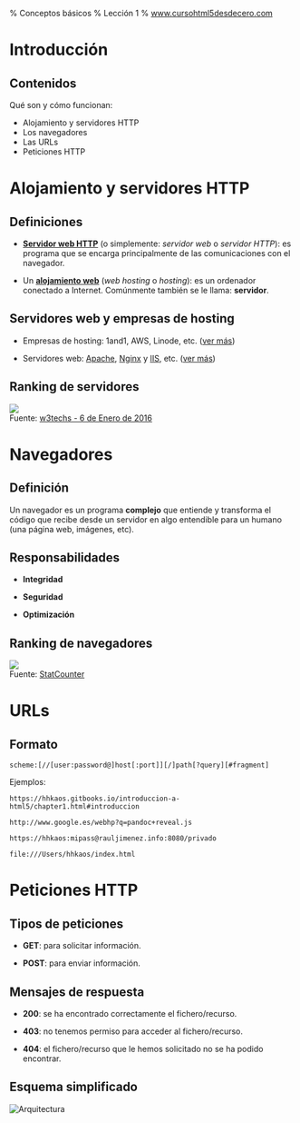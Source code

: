 % Conceptos básicos
% Lección 1
% www.cursohtml5desdecero.com

# Introducción

## Contenidos

Qué son y cómo funcionan:

* Alojamiento y servidores HTTP
* Los navegadores
* Las URLs
* Peticiones HTTP

# Alojamiento y servidores HTTP

## Definiciones

- **[Servidor web HTTP](https://es.wikipedia.org/wiki/Servidor_web)** (o simplemente: *servidor web* o *servidor HTTP*): es programa que se encarga principalmente de las comunicaciones con el navegador.

- Un **[alojamiento web](https://es.wikipedia.org/wiki/Alojamiento_web)** (*web hosting* o *hosting*): es un ordenador conectado a Internet. Comúnmente también se le llama: **servidor**.

## Servidores web y empresas de hosting

* Empresas de hosting: 1and1, AWS, Linode, etc. ([ver más](http://hostarting.es/hostings/))

* Servidores web: [Apache](http://www.apache.org/), [Nginx](http://nginx.org/) y [IIS](https://www.iis.net/), etc. ([ver más](https://es.wikipedia.org/wiki/Servidor_web#Software))

## Ranking de servidores
![](https://hhkaos.gitbooks.io/introduccion-a-html5/content/images/ranking_servers.png)<br>
Fuente: [w3techs - 6 de Enero de 2016](http://w3techs.com/technologies/overview/web_server/all)

# Navegadores

## Definición

Un navegador es un programa **complejo** que entiende y transforma el código que recibe desde un servidor en algo entendible para un humano (una página web, imágenes, etc).

## Responsabilidades

* **Integridad**

* **Seguridad**

* **Optimización**

## Ranking de navegadores

![](https://hhkaos.gitbooks.io/introduccion-a-html5/content/images/quota_navegadores.png)<br>
Fuente: [StatCounter](http://gs.statcounter.com/#browser-ww-monthly-201411-201601-bar)

# URLs

## Formato

```
scheme:[//[user:password@]host[:port]][/]path[?query][#fragment]
```

Ejemplos:

```
https://hhkaos.gitbooks.io/introduccion-a-html5/chapter1.html#introduccion
```

```
http://www.google.es/webhp?q=pandoc+reveal.js
```

```
https://hhkaos:mipass@rauljimenez.info:8080/privado
```

```
file:///Users/hhkaos/index.html
```
# Peticiones HTTP

## Tipos de peticiones

* **GET**: para solicitar información.

* **POST**: para enviar información.

## Mensajes de respuesta

* **200**: se ha encontrado correctamente el fichero/recurso.

* **403**: no tenemos permiso para acceder al fichero/recurso.

* **404**: el fichero/recurso que le hemos solicitado no se ha podido encontrar.

## Esquema simplificado

![Arquitectura](https://hhkaos.gitbooks.io/cursohtml5desdecero/content/images/client-server.png)
